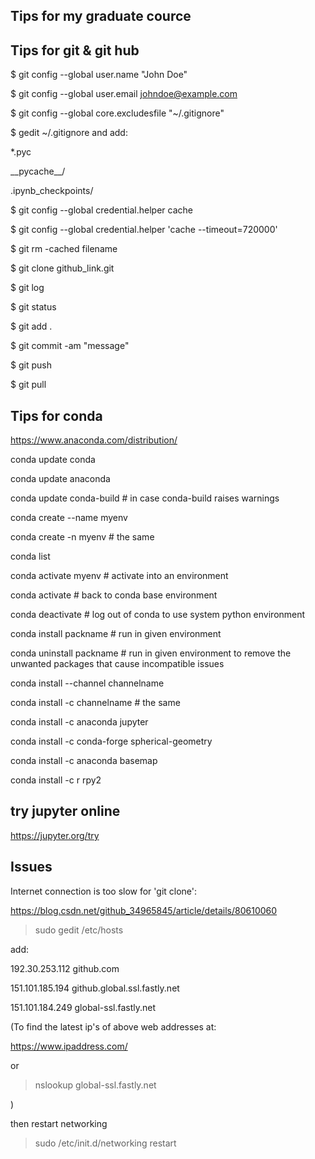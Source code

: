 Tips for my graduate cource
-----------------------------


Tips for git & git hub
-----------------------


$ git config --global user.name "John Doe"   

$ git config --global user.email johndoe@example.com

$ git config --global core.excludesfile "~/.gitignore"

$ gedit ~/.gitignore and add:

*.pyc

\_\_pycache\_\_/

.ipynb_checkpoints/


$ git config --global credential.helper cache

$ git config --global credential.helper 'cache --timeout=720000'


$ git rm -cached filename


$ git clone github_link.git

$ git log

$ git status

$ git add .

$ git commit -am "message"

$ git push

$ git pull


Tips for conda
-----------------

https://www.anaconda.com/distribution/

conda update conda

conda update anaconda

conda update conda-build # in case conda-build raises warnings


conda create --name myenv

conda create -n myenv # the same

conda list

conda activate myenv # activate into an environment

conda activate  # back to conda base environment

conda deactivate # log out of conda to use system python environment

conda install packname # run in given environment

conda uninstall packname # run in given environment to remove the unwanted packages that cause incompatible issues

conda install --channel channelname <package>

conda install -c channelname <package> # the same


conda install -c anaconda jupyter

conda install -c conda-forge spherical-geometry

conda install -c anaconda basemap 

conda install -c r rpy2 

try jupyter online
---------------------
https://jupyter.org/try

Issues
--------

Internet connection is too slow for 'git clone':

https://blog.csdn.net/github_34965845/article/details/80610060

> sudo gedit /etc/hosts

add:

192.30.253.112	github.com

151.101.185.194	github.global.ssl.fastly.net

151.101.184.249	global-ssl.fastly.net

(To find the latest ip's of above web addresses at:

https://www.ipaddress.com/

or

> nslookup global-ssl.fastly.net

)

then restart networking

> sudo /etc/init.d/networking restart

